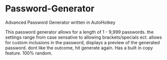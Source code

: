 # Password-Generator
Advanced Password Generator written in AutoHotkey

This password generator allows for a length of 1 - 9,999 passwords.
the settings range from case sensative to allowing brackets/specials ect.
allows for custom inclusions in the password,
displays a preview of the generated password. 
dont like the outcome, hit generate again.
Has a built in copy feature.
100% random.
